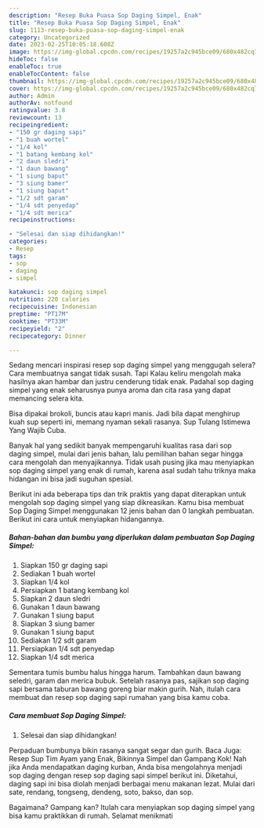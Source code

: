 ```yaml
---
description: "Resep Buka Puasa Sop Daging Simpel, Enak"
title: "Resep Buka Puasa Sop Daging Simpel, Enak"
slug: 1113-resep-buka-puasa-sop-daging-simpel-enak
category: Uncategorized
date: 2023-02-25T10:05:18.608Z
image: https://img-global.cpcdn.com/recipes/19257a2c945bce09/680x482cq70/sop-daging-simpel-foto-resep-utama.jpg
hideToc: false
enableToc: true
enableTocContent: false
thumbnail: https://img-global.cpcdn.com/recipes/19257a2c945bce09/680x482cq70/sop-daging-simpel-foto-resep-utama.jpg
cover: https://img-global.cpcdn.com/recipes/19257a2c945bce09/680x482cq70/sop-daging-simpel-foto-resep-utama.jpg
author: Admin
authorAv: notfound
ratingvalue: 3.8
reviewcount: 13
recipeingredient:
- "150 gr daging sapi"
- "1 buah wortel"
- "1/4 kol"
- "1 batang kembang kol"
- "2 daun sledri"
- "1 daun bawang"
- "1 siung baput"
- "3 siung bamer"
- "1 siung baput"
- "1/2 sdt garam"
- "1/4 sdt penyedap"
- "1/4 sdt merica"
recipeinstructions:

- "Selesai dan siap dihidangkan!"
categories:
- Resep
tags:
- sop
- daging
- simpel

katakunci: sop daging simpel 
nutrition: 220 calories
recipecuisine: Indonesian
preptime: "PT17M"
cooktime: "PT33M"
recipeyield: "2"
recipecategory: Dinner

---
```



Sedang mencari inspirasi resep sop daging simpel yang menggugah selera? Cara membuatnya sangat tidak susah. Tapi Kalau keliru mengolah maka hasilnya akan hambar dan justru cenderung tidak enak. Padahal sop daging simpel yang enak seharusnya punya aroma dan cita rasa yang dapat memancing selera kita.


Bisa dipakai brokoli, buncis atau kapri manis. Jadi bila dapat menghirup kuah sup seperti ini, memang nyaman sekali rasanya. Sup Tulang Istimewa Yang Wajib Cuba.

Banyak hal yang sedikit banyak mempengaruhi kualitas rasa dari sop daging simpel, mulai dari jenis bahan, lalu pemilihan bahan segar hingga cara mengolah dan menyajikannya. Tidak usah pusing jika mau menyiapkan sop daging simpel yang enak di rumah, karena asal sudah tahu triknya maka hidangan ini bisa jadi suguhan spesial.


Berikut ini ada beberapa tips dan trik praktis yang dapat diterapkan untuk mengolah sop daging simpel yang siap dikreasikan. Kamu bisa membuat Sop Daging Simpel menggunakan 12 jenis bahan dan 0 langkah pembuatan. Berikut ini cara untuk menyiapkan hidangannya.

<!--inarticleads1-->

##### Bahan-bahan dan bumbu yang diperlukan dalam pembuatan Sop Daging Simpel:

1. Siapkan 150 gr daging sapi
1. Sediakan 1 buah wortel
1. Siapkan 1/4 kol
1. Persiapkan 1 batang kembang kol
1. Siapkan 2 daun sledri
1. Gunakan 1 daun bawang
1. Gunakan 1 siung baput
1. Siapkan 3 siung bamer
1. Gunakan 1 siung baput
1. Sediakan 1/2 sdt garam
1. Persiapkan 1/4 sdt penyedap
1. Siapkan 1/4 sdt merica


Sementara tumis bumbu halus hingga harum. Tambahkan daun bawang seledri, garam dan merica bubuk. Setelah rasanya pas, sajikan sop daging sapi bersama taburan bawang goreng biar makin gurih. Nah, itulah cara membuat dan resep sop daging sapi rumahan yang bisa kamu coba. 

<!--inarticleads2-->

##### Cara membuat Sop Daging Simpel:


1. Selesai dan siap dihidangkan!

Perpaduan bumbunya bikin rasanya sangat segar dan gurih. Baca Juga: Resep Sup Tim Ayam yang Enak, Bikinnya Simpel dan Gampang Kok! Nah jika Anda mendapatkan daging kurban, Anda bisa mengolahnya menjadi sop daging dengan resep sop daging sapi simpel berikut ini. Diketahui, daging sapi ini bisa diolah menjadi berbagai menu makanan lezat. Mulai dari sate, rendang, tongseng, dendeng, soto, bakso, dan sop. 

Bagaimana? Gampang kan? Itulah cara menyiapkan sop daging simpel yang bisa kamu praktikkan di rumah. Selamat menikmati
